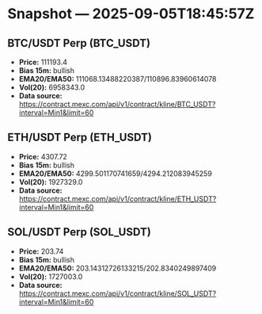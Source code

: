 # Snapshot — 2025-09-05T18:45:57Z

## BTC/USDT Perp (BTC_USDT)
- **Price:** 111193.4
- **Bias 15m:** bullish
- **EMA20/EMA50:** 111068.13488220387/110896.83960614078
- **Vol(20):** 6958343.0
- **Data source:** https://contract.mexc.com/api/v1/contract/kline/BTC_USDT?interval=Min1&limit=60

## ETH/USDT Perp (ETH_USDT)
- **Price:** 4307.72
- **Bias 15m:** bullish
- **EMA20/EMA50:** 4299.501170741659/4294.212083945259
- **Vol(20):** 1927329.0
- **Data source:** https://contract.mexc.com/api/v1/contract/kline/ETH_USDT?interval=Min1&limit=60

## SOL/USDT Perp (SOL_USDT)
- **Price:** 203.74
- **Bias 15m:** bullish
- **EMA20/EMA50:** 203.14312726133215/202.8340249897409
- **Vol(20):** 1727003.0
- **Data source:** https://contract.mexc.com/api/v1/contract/kline/SOL_USDT?interval=Min1&limit=60
